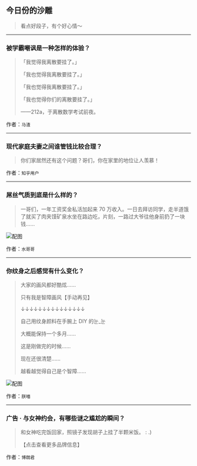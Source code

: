 ## 今日份的沙雕

> 看点好段子，有个好心情～


 
---

### 被学霸嘲讽是一种怎样的体验？

> 「我觉得我离散要挂了。」
> 
> 「我也觉得我离散要挂了。」
> 
> 「我也觉得我离散要挂了。」
> 
> 「我也觉得你们的离散要挂了。」
> 
> ——212a，于离散数学考试前夜。


作者：`马渣`

---

### 现代家庭夫妻之间谁管钱比较合理？

> 你们家居然还有这个问题？哥们，你在家里的地位让人羡慕！


作者：`知乎用户`

---

### 屌丝气质到底是什么样的？

> 一哥们，一年工资奖金私活加起来 70 万收入。一日去拜访同学，走半道饿了就买了肉夹馍矿泉水坐在路边吃，片刻，一路过大爷往他身前扔了一块钱……



![配图](http://pic2.zhimg.com/70/5b43c9ee4817374263f5b0a600b25259_b.jpg)


作者：`水哥哥`

---

### 你纹身之后感觉有什么变化？

> 大家的画风都好酷炫……
> 
> 只有我是智障画风【手动再见】
> 
> ↓↓↓↓↓↓↓↓↓↓↓↓↓↓↓
> 
> 自己用纹身颜料在手腕上 DIY 的눈_눈
> 
> 大概能保持一个多月……
> 
> 这是刚做完的时候……
> 
> 现在还很清楚……
> 
> 越看越觉得自己是个智障……



![配图](http://pic4.zhimg.com/70/607947fef06c1ce61a538f45eac13547_b.jpg)


作者：`朕喵`

---

### 广告 · 与女神约会，有哪些谜之尴尬的瞬间？

> 和女神吃完饭回家，照镜子发现胡子上挂了半颗米饭。 : .)
> 
> 【点击查看更多品牌信息】


作者：`博朗君`